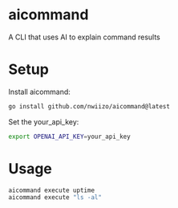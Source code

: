 # aicommand
A CLI that uses AI to explain command results

# Setup
Install aicommand:
```bash
go install github.com/nwiizo/aicommand@latest
```

Set the your_api_key:
```bash
export OPENAI_API_KEY=your_api_key
```

# Usage
```bash
aicommand execute uptime
aicommand execute "ls -al"
```

